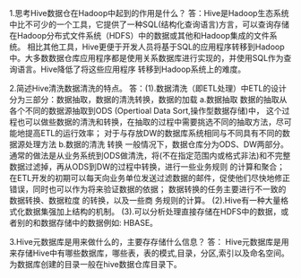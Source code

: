 1.思考Hive数据仓在Hadoop中起到的作用是什么？
答：Hive是Hadoop生态系统中比不可少的一个工具，它提供了一种SQL(结构化查询语言)方言，可以查询存储在Hadoop分布式文件系统（HDFS）中的数据或其他和Hadoop集成的文件系统。
相比其他工具，Hive更便于开发人员将基于SQL的应用程序转移到Hadoop中。大多数数据仓库应用程序都是使用关系数据库进行实现的，并使用SQL作为查询语言。Hive降低了将这些应用程序
转移到Hadoop系统上的难度。

2.简述Hive清洗数据清洗的特点。
答：(1).数据清洗（即ETL处理）中ETL的设计分为三部分：数据抽取，数据的清洗转换，数据的加载 a.数据抽取 数据的抽取从各个不同的数据源抽取到ODS (Opertioal Data Sort,操作型数据存储)中，
这个过程也可以做些数据的清洗和转换，在抽取的过程中需要挑选不同的抽取方法，尽可能地提高ETL的运行效率； 对于与存放DW的数据库系统相同与不同具有不同的数据源处理方法 b.数据的清洗
转换 一般情况下，数据仓库分为ODS、DW两部分。通常的做法是从业务系统到ODS做清洗，将(不在指定范围内或格式非法)和不完整数据过滤掉，再从ODS到DW的过程中转换，进行一些业务规则
的计算和聚合； 在ETL开发的初期可以每天向业务单位发送过滤数据的邮件，促使他们尽快地修正错误，同时也可以作为将来验证数据的依据； 数据转换的任务主要进行不一致的数据转换、数据粒度
的转换，以及一些商 务规则的计算。
(2).Hive有一种大量格式化数据集强加上结构的机制。 
(3).可以分析处理直接存储在HDFS中的数据，或者别的和数据存储中的数据例如: HBASE。

3.Hive元数据库是用来做什么的，主要存存储什么信息？
答： Hive元数据库是用来存储Hive中有哪些数据库，哪些表，表的模式,目录，分区,索引以及命名空间。
为数据库创建的目录一般在hive数据仓库目录下。